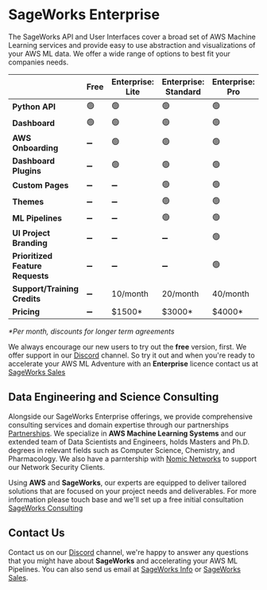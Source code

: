 # SageWorks Enterprise
The SageWorks API and User Interfaces cover a broad set of AWS Machine Learning services and provide easy to use abstraction and visualizations of your AWS ML data. We offer a wide range of options to best fit your companies needs.


|   | Free           | Enterprise: Lite  | Enterprise: Standard | Enterprise: Pro  |
|---|----------------|-------------|-----------------|------------------|
| **Python API**          | 🟢  | 🟢  | 🟢  | 🟢 |
| **Dashboard**           | 🟢  | 🟢  | 🟢 | 🟢 |
| **AWS Onboarding**      | ➖ | 🟢  | 🟢  | 🟢 |
| **Dashboard Plugins**   | ➖  | 🟢  | 🟢  | 🟢 |
| **Custom Pages**        | ➖  | ➖  | 🟢  | 🟢 |
| **Themes**              | ➖  | ➖  | 🟢  | 🟢 |
| **ML Pipelines**        | ➖  | ➖  | 🟢  | 🟢 |
| **UI Project Branding** | ➖  | ➖  | ➖  | 🟢 |
| **Prioritized Feature Requests** | ➖| ➖| ➖ |🟢|
| **Support/Training Credits**   | ➖ | 10/month | 20/month | 40/month |
| **Pricing**            | ➖ | $1500*| $3000* | $4000* |

*\*Per month, discounts for longer term agreements*

We always encourage our new users to try out the **free** version, first. We offer support in our [Discord](https://discord.gg/WHAJuz8sw8) channel. So try it out and when you're ready to accelerate your AWS ML Adventure with an **Enterprise** licence contact us at [SageWorks Sales](mailto:sales@supercowpowers.com)


## Data Engineering and Science Consulting

Alongside our SageWorks Enterprise offerings, we provide comprehensive consulting services and domain expertise through our partnerships [Partnerships](https://www.supercowpowers.com/home#h.qau620rju99x). We specialize in **AWS Machine Learning Systems** and our extended team of Data Scientists and Engineers, holds Masters and Ph.D. degrees in relevant fields such as Computer Science, Chemistry, and Pharmacology. We also have a parntership with [Nomic Networks](https://nomicnetworks.com) to support our Network Security Clients.

Using **AWS** and **SageWorks**, our experts are equipped to deliver tailored solutions that are focused on your project needs and deliverables. For more information please touch base and we'll set up a free initial consultation [SageWorks Consulting](mailto:consulting@supercowpowers.com)

## Contact Us
Contact us on our [Discord](https://discord.gg/WHAJuz8sw8) channel, we're happy to answer any questions that you might have about **SageWorks** and accelerating your AWS ML Pipelines. You can also send us email at [SageWorks Info](mailto:sageworks@supercowpowers.com) or  [SageWorks Sales](mailto:sales@supercowpowers.com).